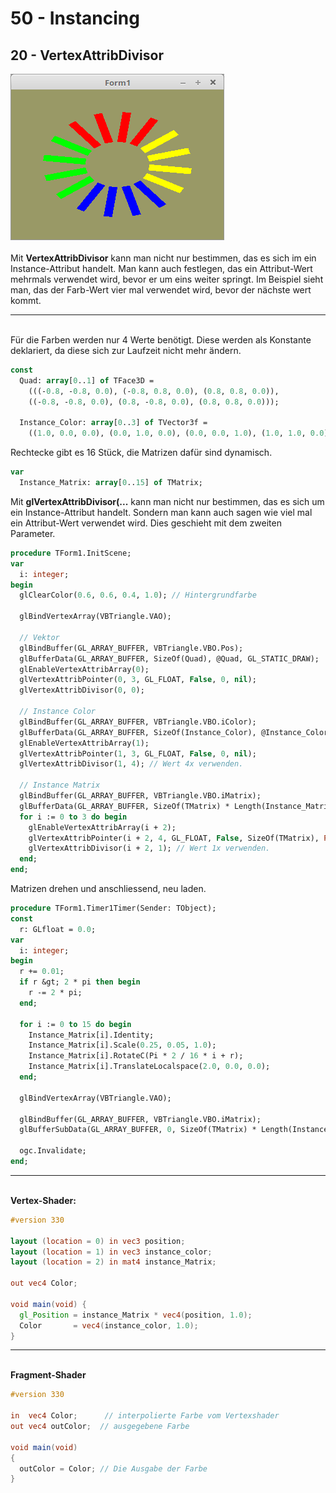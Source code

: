 # 50 - Instancing
## 20 - VertexAttribDivisor

<img src="image.png" alt="Selfhtml"><br><br>
Mit <b>VertexAttribDivisor</b> kann man nicht nur bestimmen, das es sich im ein Instance-Attribut handelt.
Man kann auch festlegen, das ein Attribut-Wert mehrmals verwendet wird, bevor er um eins weiter springt.
Im Beispiel sieht man, das der Farb-Wert vier mal verwendet wird, bevor der nächste wert kommt.
<hr><br>
Für die Farben werden nur 4 Werte benötigt. Diese werden als Konstante deklariert,
da diese sich zur Laufzeit nicht mehr ändern.

```pascal
const
  Quad: array[0..1] of TFace3D =
    (((-0.8, -0.8, 0.0), (-0.8, 0.8, 0.0), (0.8, 0.8, 0.0)),
    ((-0.8, -0.8, 0.0), (0.8, -0.8, 0.0), (0.8, 0.8, 0.0)));

  Instance_Color: array[0..3] of TVector3f =
    ((1.0, 0.0, 0.0), (0.0, 1.0, 0.0), (0.0, 0.0, 1.0), (1.0, 1.0, 0.0));
```

Rechtecke gibt es 16 Stück, die Matrizen dafür sind dynamisch.

```pascal
var
  Instance_Matrix: array[0..15] of TMatrix;
```

Mit <b>glVertexAttribDivisor(...</b> kann man nicht nur bestimmen, das es sich um ein Instance-Attribut handelt.
Sondern man kann auch sagen wie viel mal ein Attribut-Wert verwendet wird.
Dies geschieht mit dem zweiten Parameter.

```pascal
procedure TForm1.InitScene;
var
  i: integer;
begin
  glClearColor(0.6, 0.6, 0.4, 1.0); // Hintergrundfarbe

  glBindVertexArray(VBTriangle.VAO);

  // Vektor
  glBindBuffer(GL_ARRAY_BUFFER, VBTriangle.VBO.Pos);
  glBufferData(GL_ARRAY_BUFFER, SizeOf(Quad), @Quad, GL_STATIC_DRAW);
  glEnableVertexAttribArray(0);
  glVertexAttribPointer(0, 3, GL_FLOAT, False, 0, nil);
  glVertexAttribDivisor(0, 0);

  // Instance Color
  glBindBuffer(GL_ARRAY_BUFFER, VBTriangle.VBO.iColor);
  glBufferData(GL_ARRAY_BUFFER, SizeOf(Instance_Color), @Instance_Color, GL_STATIC_DRAW);
  glEnableVertexAttribArray(1);
  glVertexAttribPointer(1, 3, GL_FLOAT, False, 0, nil);
  glVertexAttribDivisor(1, 4); // Wert 4x verwenden.

  // Instance Matrix
  glBindBuffer(GL_ARRAY_BUFFER, VBTriangle.VBO.iMatrix);
  glBufferData(GL_ARRAY_BUFFER, SizeOf(TMatrix) * Length(Instance_Matrix), nil, GL_STATIC_DRAW);
  for i := 0 to 3 do begin
    glEnableVertexAttribArray(i + 2);
    glVertexAttribPointer(i + 2, 4, GL_FLOAT, False, SizeOf(TMatrix), Pointer(i * 16));
    glVertexAttribDivisor(i + 2, 1); // Wert 1x verwenden.
  end;
end;
```

Matrizen drehen und anschliessend, neu laden.

```pascal
procedure TForm1.Timer1Timer(Sender: TObject);
const
  r: GLfloat = 0.0;
var
  i: integer;
begin
  r += 0.01;
  if r &gt; 2 * pi then begin
    r -= 2 * pi;
  end;

  for i := 0 to 15 do begin
    Instance_Matrix[i].Identity;
    Instance_Matrix[i].Scale(0.25, 0.05, 1.0);
    Instance_Matrix[i].RotateC(Pi * 2 / 16 * i + r);
    Instance_Matrix[i].TranslateLocalspace(2.0, 0.0, 0.0);
  end;

  glBindVertexArray(VBTriangle.VAO);

  glBindBuffer(GL_ARRAY_BUFFER, VBTriangle.VBO.iMatrix);
  glBufferSubData(GL_ARRAY_BUFFER, 0, SizeOf(TMatrix) * Length(Instance_Matrix), @Instance_Matrix);

  ogc.Invalidate;
end;
```

<hr><br>
<b>Vertex-Shader:</b>

```glsl
#version 330

layout (location = 0) in vec3 position;
layout (location = 1) in vec3 instance_color;
layout (location = 2) in mat4 instance_Matrix;

out vec4 Color;

void main(void) {
  gl_Position = instance_Matrix * vec4(position, 1.0);
  Color       = vec4(instance_color, 1.0);
}


```

<hr><br>
<b>Fragment-Shader</b>

```glsl
#version 330

in  vec4 Color;      // interpolierte Farbe vom Vertexshader
out vec4 outColor;  // ausgegebene Farbe

void main(void)
{
  outColor = Color; // Die Ausgabe der Farbe
}

```


